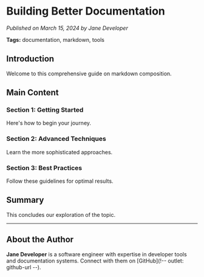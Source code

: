 # Building Better Documentation

_Published on March 15, 2024 by Jane Developer_

**Tags:** documentation, markdown, tools


## Introduction

Welcome to this comprehensive guide on markdown composition.

## Main Content

### Section 1: Getting Started

Here's how to begin your journey.

### Section 2: Advanced Techniques

Learn the more sophisticated approaches.

### Section 3: Best Practices

Follow these guidelines for optimal results.


## Summary

This concludes our exploration of the topic.


---

## About the Author

**Jane Developer** is a software engineer with expertise in developer tools and documentation systems. Connect with them on [GitHub](!-- outlet: github-url --).

